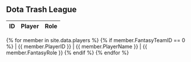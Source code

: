 ## Dota Trash League

| ID | Player | Role |
| --- | --- | --- |
{% for member in site.data.players %}
    {% if member.FantasyTeamID == 0 %}
      | {{ member.PlayerID }} | {{ member.PlayerName }} | {{ member.FantasyRole }}
    {% endif %}
{% endfor %}
